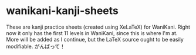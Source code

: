 # wanikani-kanji-sheets
These are kanji practice sheets (created using XeLaTeX) for WaniKani.
Right now it only has the first 11 levels in WaniKani, since this is where I'm at.
More will be added as I continue, but the LaTeX source ought to be easily modifiable.
がんばって！
